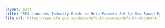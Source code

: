 ```yaml
---
layout: post
title: "SFA Launches Industry Guide to Help Farmers Set Up Sea-Based Farms "
file_url: https://www.sfa.gov.sg/docs/default-source/default-document-library/sfa-media-release---launch-of-industry-guide-for-sea-based-farms.pdf?sfvrsn=74f6394a_0
---
```

